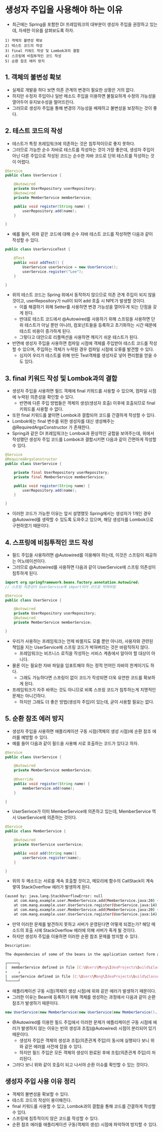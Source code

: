 # 생성자 주입을 사용해야 하는 이유

- 최근에는 Spring을 포함한 DI 프레임워크의 대부분이 생성자 주입을 권장하고 있는데, 자세한 이유를 살펴보도록 하자.

```
1) 객체의 불변성 확보
2) 테스트 코드의 작성
3) final 키워드 작성 및 Lombok과의 결합
4) 스프링에 비침투적인 코드 작성
5) 순환 참조 에러 방지
```

## 1. 객체의 불변성 확보
- 실제로 개발을 하다 보면 의존 관계의 변경이 필요한 상황은 거의 없다.
- 하지만 수정자 주입이나 일반 메소드 주입을 이용하면 불필요하게 수정의 가능성을 열어두어 유지보수성을 떨어뜨린다.
- 그러므로 생성자 주입을 통해 변경의 가능성을 배제하고 불변성을 보장하는 것이 좋다.

## 2. 테스트 코드의 작성
- 테스트가 특정 프레임워크에 의존하는 것은 침투적이므로 좋지 못하다.
- 그러므로 가능한 순수 자바로 테스트를 작성하는 것이 가장 좋은데, 생성자 주입이 아닌 다른 주입으로 작성된 코드는 순수한 자바 코드로 단위 테스트를 작성하는 것이 어렵다.

```java
@Service
public class UserService {

    @Autowired
    private UserRepository userRepository;
    @Autowired
    private MemberService memberService;

    public void register(String name) {
        userRepository.add(name);
    }

}
```

- 예를 들어, 위와 같은 코드에 대해 순수 자바 테스트 코드를 작성하면 다음과 같이 작성할 수 있다.

```java
public class UserServiceTest {

    @Test
    public void addTest() {
        UserService userService = new UserService();
        userService.register("Lee");
    }

}
```

- 위의 테스트 코드는 Spring 위에서 동작하지 않으므로 의존 관계 주입이 되지 않을 것이고, userRepository가 null이 되어 add 호출 시 NPE가 발생할 것이다.
  - 이를 해결하기 위해 Setter를 사용하면 변경 가능성을 열어두게 되는 단점을 갖게 된다.
  - 반대로 테스트 코드에서 @Autowired를 사용하기 위해 스프링을 사용하면 단위 테스트가 아닐 뿐만 아니라, 컴포넌트들을 등록하고 초기화하는 시간 때문에 테스트 비용이 증가하게 된다.
  - 그렇다고 대안으로 리플렉션을 사용하면 깨지기 쉬운 테스트가 된다.
- 반면에 생성자 주입을 사용하면 컴파일 시점에 객체를 주입받아 테스트 코드를 작성할 수 있으며, 주입하는 객체가 누락된 경우 컴파일 시점에 오류를 발견할 수 있다.
  - 심지어 우리가 테스트를 위해 만든 Test객체를 생성자로 넣어 편리함을 얻을 수도 있다.

## 3. final 키워드 작성 및 Lombok과의 결합
- 생성자 주입을 사용하면 필드 객체에 final 키워드를 사용할 수 있으며, 컴파일 시점에 누락된 의존성을 확인할 수 있다.
  - 반면에 다른 주입 방법들은 객체의 생성(생성자 호출) 이후에 호출되므로 final 키워드를 사용할 수 없다.
- 또한 final 키워드를 붙이면 Lombok과 결합되어 코드를 간결하게 작성할 수 있다.
- Lombok에는 final 변수를 위한 생성자를 대신 생성해주는 @RequiredArgsConstructor 가 존재한다.
- Spring과 같은 DI 프레임워크는 Lombok과 환상적인 궁합을 보여주는데, 위에서 작성했던 생성자 주입 코드를 Lombok과 결합시키면 다음과 같이 간편하게 작성할 수 있다.

```java
@Service
@RequiredArgsConstructor
public class UserService {

    private final UserRepository userRepository;
    private final MemberService memberService;

    public void register(String name) {
        userRepository.add(name);
    }

}
```
- 이러한 코드가 가능한 이유는 앞서 설명했듯 Spring에서는 생성자가 1개인 경우 @Autowired를 생략할 수 있도록 도와주고 있으며, 해당 생성자를 Lombok으로 구현하였기 때문이다.

 
## 4. 스프링에 비침투적인 코드 작성
- 필드 주입을 사용하려면 @Autowired를 이용해야 하는데, 이것은 스프링이 제공하는 어노테이션이다.
- 그러므로 @Autowired를 사용하면 다음과 같이 UserService에 스프링 의존성이 침투하게 된다. 

```java
import org.springframework.beans.factory.annotation.Autowired;
// 스프링 의존성이 UserService에 import되어 코드로 박혀버림

@Service
public class UserService {

    @Autowired
    private UserRepository userRepository;
    @Autowired
    private MemberService memberService;

}
```

- 우리가 사용하는 프레임워크는 언제 바뀔지도 모를 뿐만 아니라, 사용자와 관련된 책임을 지는 UserService에 스프링 코드가 박혀버리는 것은 바람직하지 않다.
  - 프레임워크는 비즈니스 로직을 작성하는 서비스 계층에서 알아야 할 대상이 아니다.
- 물론 이는 필요한 자바 파일을 임포트해야 하는 정적 언어인 자바의 한계이기도 하다.
  - 그래도 가능하다면 스프링이 없이 코드가 작성되면 더욱 유연한 코드를 확보하게 된다.
- 프레임워크가 자주 바뀌는 것도 아니므로 비록 스프링 코드가 침투하는게 치명적인 문제는 아니긴하다.
  - 하지만 그래도 더 좋은 방법(생성자 주입)이 있는데, 굳이 사용할 필요는 없다.

## 5. 순환 참조 에러 방지
- 생성자 주입을 사용하면 애플리케이션 구동 시점(객체의 생성 시점)에 순환 참조 에러를 예방할 수 있다.
- 예를 들어 다음과 같이 필드을 사용해 서로 호출하는 코드가 있다고 하자.

```java
@Service
public class UserService {

    @Autowired
    private MemberService memberService;
    
    @Override
    public void register(String name) {
        memberService.add(name);
    }

}
```

- UserSerivce가 이미 MemberService에 의존하고 있는데, MemberService 역시 UserService에 의존하는 것이다.

```java
@Service
public class MemberService {

    @Autowired
    private UserService userService;

    public void add(String name){
        userService.register(name);
    }

}
``` 

- 위의 두 메소드는 서로를 계속 호출할 것이고, 메모리에 함수의 CallStack이 계속 쌓여 StackOverflow 에러가 발생하게 된다.

```bash
Caused by: java.lang.StackOverflowError: null
	at com.mang.example.user.MemberService.add(MemberService.java:20) ~[main/:na]
	at com.mang.example.user.UserService.register(UserService.java:14) ~[main/:na]
	at com.mang.example.user.MemberService.add(MemberService.java:20) ~[main/:na]
	at com.mang.example.user.UserService.register(UserService.java:14) ~[main/:na]
```

 
- 만약 이러한 문제를 발견하지 못하고 서버가 운영된다면 어떻게 되겠는가? 해당 메소드의 호출 시에 StackOverflow 에러에 의해 서버가 죽게 될 것이다.
- 하지만 생성자 주입을 이용하면 이러한 순환 참조 문제를 방지할 수 있다.


```bash
Description:

The dependencies of some of the beans in the application context form a cycle:

┌─────┐
|  memberService defined in file [C:\Users\Mang\IdeaProjects\build\classes\java\main\com\mang\example\user\MemberService.class]
↑     ↓
|  userService defined in file [C:\Users\Mang\IdeaProjects\build\classes\java\main\com\mang\example\user\UserService.class]
└─────┘
```

- 애플리케이션 구동 시점(객체의 생성 시점)에 위와 같은 에러가 발생하기 때문이다.
- 그러한 이유는 Bean에 등록하기 위해 객체를 생성하는 과정에서 다음과 같이 순환 참조가 발생하기 때문이다.

```java
new UserService(new MemberService(new UserService(new MemberService()...)))
```

- @Autowired를 이용한 필드 주입에서 이러한 문제가 애플리케이션 구동 시점에 에러가 발생하지 않는 이유는 빈의 생성과 조립(@Autowired) 시점이 분리되어 있기 때문이다.
  - 생성자 주입은 객체의 생성과 조립(의존관계 주입)이 동시에 실행되다 보니 위와 같은 에러를 사전에 잡을 수 있다.
  - 하지만 필드 주입은 모든 객체의 생성이 완료된 후에 조립(의존관계 주입)이 처리된다.
- 그러다 보니 위와 같이 호출이 되고 나서야 순환 이슈를 확인할 수 있는 것이다.


## 생성자 주입 사용 이유 정리
- 객체의 불변성을 확보할 수 있다.
- 테스트 코드의 작성이 용이해진다.
- final 키워드를 사용할 수 있고, Lombok과의 결합을 통해 코드를 간결하게 작성할 수 있다.
- 스프링에 침투적이지 않은 코드를 작성할 수 있다.
- 순환 참조 에러를 애플리케이션 구동(객체의 생성) 시점에 파악하여 방지할 수 있다.

